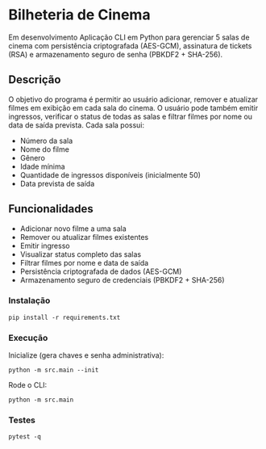 
# Bilheteria de Cinema

Em desenvolvimento
Aplicação CLI em Python para gerenciar 5 salas de cinema com persistência criptografada (AES-GCM),
assinatura de tickets (RSA) e armazenamento seguro de senha (PBKDF2 + SHA-256).

## Descrição

O objetivo do programa é permitir ao usuário adicionar, remover e atualizar filmes em exibição em cada sala do cinema. O usuário pode também emitir ingressos, verificar o status de todas as salas e filtrar filmes por nome ou data de saída prevista.
Cada sala possui:

* Número da sala
* Nome do filme
* Gênero
* Idade mínima
* Quantidade de ingressos disponíveis (inicialmente 50)
* Data prevista de saída

## Funcionalidades

* Adicionar novo filme a uma sala
* Remover ou atualizar filmes existentes
* Emitir ingresso
* Visualizar status completo das salas
* Filtrar filmes por nome e data de saída
* Persistência criptografada de dados (AES-GCM)
* Armazenamento seguro de credenciais (PBKDF2 + SHA-256)

### Instalação
```
pip install -r requirements.txt
```

### Execução
Inicialize (gera chaves e senha administrativa):
```
python -m src.main --init
```

Rode o CLI:
```
python -m src.main
```

### Testes
```
pytest -q
```

